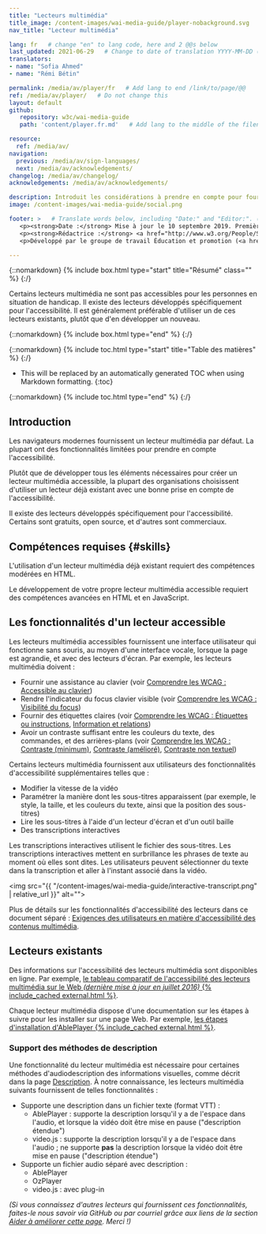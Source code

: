 ```yaml
---
title: "Lecteurs multimédia"
title_image: /content-images/wai-media-guide/player-nobackground.svg
nav_title: "Lecteur multimédia"

lang: fr   # change "en" to lang code, here and 2 @@s below
last_updated: 2021-06-29   # Change to date of translation YYYY-MM-DD (month in middle)
translators:
- name: "Sofia Ahmed"
- name: "Rémi Bétin"

permalink: /media/av/player/fr   # Add lang to end /link/to/page/@@
ref: /media/av/player/   # Do not change this
layout: default
github:
   repository: w3c/wai-media-guide
   path: 'content/player.fr.md'   # Add lang to the middle of the filename, e.g., index.@@.md

resource:
  ref: /media/av/
navigation:
  previous: /media/av/sign-languages/
  next: /media/av/acknowledgements/
changelog: /media/av/changelog/
acknowledgements: /media/av/acknowledgements/

description: Introduit les considérations à prendre en compte pour fournir un lecteur multimédia compatible avec l'accessibilité.
image: /content-images/wai-media-guide/social.png

footer: >   # Translate words below, including "Date:" and "Editor:". (Do not update the date.)
   <p><strong>Date :</strong> Mise à jour le 10 septembre 2019. Première publication septembre 2019. CHANGELOG.</p>
   <p><strong>Rédactrice :</strong> <a href="http://www.w3.org/People/Shawn">Shawn Lawton Henry</a>. ACKNOWLEDGEMENTS liste les contributeurs et les crédits.</p>
   <p>Développé par le groupe de travail Éducation et promotion (<a href="http://www.w3.org/WAI/EO/">EOWG</a>). Rédigé initialement dans le cadre du projet <a href="https://www.w3.org/WAI/WCAGTA/">WCAG TA</a> financé par le <abbr title="United States">U.S.</abbr> Access Board. Révisé dans le cadre du projet <a href="https://www.w3.org/WAI/expand-access/">WAI Expanding Access</a> financé par la fondation Ford.</p>

---
```


{::nomarkdown}
{% include box.html type="start" title="Résumé" class="" %}
{:/}

Certains lecteurs multimédia ne sont pas accessibles pour les personnes en situation de handicap. Il existe des lecteurs développés spécifiquement pour l'accessibilité. Il est généralement préférable d'utiliser un de ces lecteurs existants, plutôt que d'en développer un nouveau.

{::nomarkdown}
{% include box.html type="end" %}
{:/}

{::nomarkdown}
{% include toc.html type="start" title="Table des matières" %}
{:/}

- This will be replaced by an automatically generated TOC when using Markdown formatting.
{:toc}

{::nomarkdown}
{% include toc.html type="end" %}
{:/}

## Introduction

Les navigateurs modernes fournissent un lecteur multimédia par défaut. La plupart ont des fonctionnalités limitées pour prendre en compte l'accessibilité.

Plutôt que de développer tous les éléments nécessaires pour créer un lecteur multimédia accessible, la plupart des organisations choisissent d'utiliser un lecteur déjà existant  avec une bonne prise en compte de l'accessibilité.

Il existe des lecteurs développés spécifiquement pour l'accessibilité. Certains sont gratuits, open source, et d'autres sont commerciaux.

## Compétences requises {#skills}

L'utilisation d'un lecteur multimédia déjà existant requiert des compétences modérées en HTML.

Le développement de votre propre lecteur multimédia accessible requiert des compétences avancées en HTML et en JavaScript.

## Les fonctionnalités d'un lecteur accessible

Les lecteurs multimédia accessibles fournissent une interface utilisateur qui fonctionne sans souris, au moyen d'une interface vocale, lorsque la page est agrandie, et avec des lecteurs d'écran. Par exemple, les lecteurs multimédia doivent :
* Fournir une assistance au clavier (voir [Comprendre les WCAG : Accessible au clavier](https://www.w3.org/WAI/WCAG21/Understanding/keyboard-accessible))
* Rendre l'indicateur du focus clavier visible (voir [Comprendre les WCAG : Visibilité du focus](https://www.w3.org/WAI/WCAG21/Understanding/focus-visible))
* Fournir des étiquettes claires (voir [Comprendre les WCAG : Étiquettes ou instructions](https://www.w3.org/WAI/WCAG21/Understanding/labels-or-instructions), [Information et relations](https://www.w3.org/WAI/WCAG21/Understanding/info-and-relationships))
* Avoir un contraste suffisant entre les couleurs du texte, des commandes, et des arrières-plans (voir [Comprendre les WCAG : Contraste (minimum)](https://www.w3.org/WAI/WCAG21/Understanding/contrast-minimum), [Contraste (amélioré)](https://www.w3.org/WAI/WCAG21/Understanding/contrast-enhanced), [Contraste non textuel](https://www.w3.org/WAI/WCAG21/Understanding/non-text-contrast.html))

Certains lecteurs multimédia fournissent aux utilisateurs des fonctionnalités d'accessibilité supplémentaires telles que :
* Modifier la vitesse de la vidéo
* Paramétrer la manière dont les sous-titres apparaissent (par exemple, le style, la taille, et les couleurs du texte, ainsi que la position des sous-titres)
* Lire les sous-titres à l'aide d'un lecteur d'écran et d'un outil baille
* Des transcriptions interactives

Les transcriptions interactives utilisent le fichier des sous-titres. Les transcriptions interactives mettent en surbrillance les phrases de texte au moment où elles sont dites. Les utilisateurs peuvent sélectionner du texte dans la transcription et aller à l'instant associé dans la vidéo.

<img src="{{ "/content-images/wai-media-guide/interactive-transcript.png" | relative_url }}" alt="">

Plus de détails sur les fonctionnalités d'accessibilité des lecteurs dans ce document séparé : [Exigences des utilisateurs en matière d'accessibilité des contenus multimédia](https://www.w3.org/TR/media-accessibility-reqs/).

## Lecteurs existants

Des informations sur l'accessibilité des lecteurs multimédia sont disponibles en ligne. Par exemple, [le tableau comparatif de l'accessibilité des lecteurs multimédia sur le Web _(dernière mise à jour en juillet 2016)_ {% include_cached external.html %}](http://kensgists.github.io/apt/).

Chaque lecteur multimédia dispose d'une documentation sur les étapes à suivre pour les installer sur une page Web. Par exemple, [les étapes d'installation d'AblePlayer {% include_cached external.html %}](https://ableplayer.github.io/ableplayer/#setup-step-1-use-html5-doctype).

### Support des méthodes de description

Une fonctionnalité du lecteur multimédia est nécessaire pour certaines méthodes d'audiodescription des informations visuelles, comme décrit dans la page [Description](/media/av/description/). À notre connaissance, les lecteurs multimédia suivants fournissent de telles fonctionnalités :
* Supporte une description dans un fichier texte (format VTT) :
   * AblePlayer : supporte la description lorsqu'il y a de l'espace dans l'audio, et lorsque la vidéo doit être mise en pause ("description étendue")
   * video.js : supporte la description lorsqu'il y a de l'espace dans l'audio ; ne supporte **pas** la description lorsque la vidéo doit être mise en pause ("description étendue")
* Supporte un fichier audio séparé avec description :
   * AblePlayer
   * OzPlayer
   * video.js : avec plug-in

_(Si vous connaissez d'autres lecteurs qui fournissent ces fonctionnalités, faites-le nous savoir via GitHub ou par courriel grâce aux liens de la section [Aider à améliorer cette page](#helpimprove). Merci !)_
